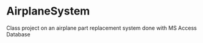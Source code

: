 AirplaneSystem
==============

Class project on an airplane part replacement system done with MS Access Database 
